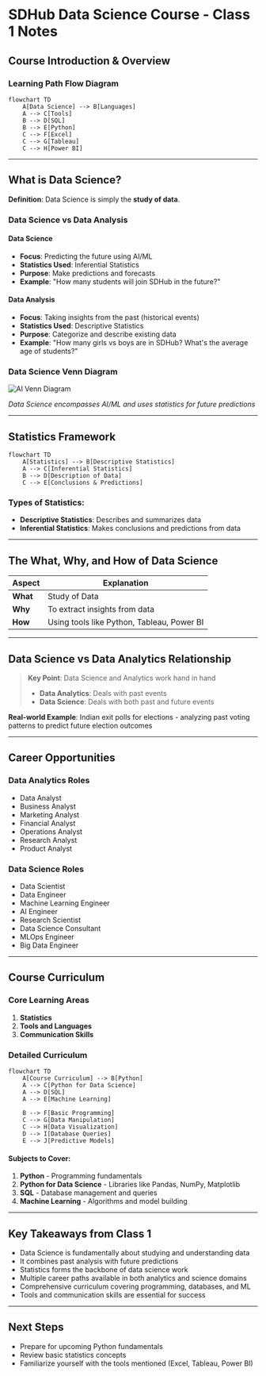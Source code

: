 # SDHub Data Science Course - Class 1 Notes

## Course Introduction & Overview

### Learning Path Flow Diagram

```mermaid
flowchart TD
    A[Data Science] --> B[Languages]
    A --> C[Tools]
    B --> D[SQL]
    B --> E[Python]
    C --> F[Excel]
    C --> G[Tableau]
    C --> H[Power BI]
```

---

## What is Data Science?

**Definition**: Data Science is simply the **study of data**.

### Data Science vs Data Analysis

#### Data Science

- **Focus**: Predicting the future using AI/ML
- **Statistics Used**: Inferential Statistics
- **Purpose**: Make predictions and forecasts
- **Example**: "How many students will join SDHub in the future?"

#### Data Analysis

- **Focus**: Taking insights from the past (historical events)
- **Statistics Used**: Descriptive Statistics
- **Purpose**: Categorize and describe existing data
- **Example**: "How many girls vs boys are in SDHub? What's the average age of students?"

### Data Science Venn Diagram

![AI Venn Diagram](https://iq.opengenus.org/content/images/2022/05/data-science-related-domains.png)

_Data Science encompasses AI/ML and uses statistics for future predictions_

---

## Statistics Framework

```mermaid
flowchart TD
    A[Statistics] --> B[Descriptive Statistics]
    A --> C[Inferential Statistics]
    B --> D[Description of Data]
    C --> E[Conclusions & Predictions]
```

### Types of Statistics:

- **Descriptive Statistics**: Describes and summarizes data
- **Inferential Statistics**: Makes conclusions and predictions from data

---

## The What, Why, and How of Data Science

|Aspect|Explanation|
|---|---|
|**What**|Study of Data|
|**Why**|To extract insights from data|
|**How**|Using tools like Python, Tableau, Power BI|

---

## Data Science vs Data Analytics Relationship

> **Key Point**: Data Science and Analytics work hand in hand
> 
> - **Data Analytics**: Deals with past events
> - **Data Science**: Deals with both past and future events

**Real-world Example**: Indian exit polls for elections - analyzing past voting patterns to predict future election outcomes

---

## Career Opportunities

### Data Analytics Roles

- Data Analyst
- Business Analyst
- Marketing Analyst
- Financial Analyst
- Operations Analyst
- Research Analyst
- Product Analyst

### Data Science Roles

- Data Scientist
- Data Engineer
- Machine Learning Engineer
- AI Engineer
- Research Scientist
- Data Science Consultant
- MLOps Engineer
- Big Data Engineer

---

## Course Curriculum

### Core Learning Areas

1. **Statistics**
2. **Tools and Languages**
3. **Communication Skills**

### Detailed Curriculum

```mermaid
flowchart TD
    A[Course Curriculum] --> B[Python]
    A --> C[Python for Data Science]
    A --> D[SQL]
    A --> E[Machine Learning]
    
    B --> F[Basic Programming]
    C --> G[Data Manipulation]
    C --> H[Data Visualization]
    D --> I[Database Queries]
    E --> J[Predictive Models]
```

#### Subjects to Cover:

1. **Python** - Programming fundamentals
2. **Python for Data Science** - Libraries like Pandas, NumPy, Matplotlib
3. **SQL** - Database management and queries
4. **Machine Learning** - Algorithms and model building

---

## Key Takeaways from Class 1

- Data Science is fundamentally about studying and understanding data
- It combines past analysis with future predictions
- Statistics forms the backbone of data science work
- Multiple career paths available in both analytics and science domains
- Comprehensive curriculum covering programming, databases, and ML
- Tools and communication skills are essential for success

---

## Next Steps

- Prepare for upcoming Python fundamentals
- Review basic statistics concepts
- Familiarize yourself with the tools mentioned (Excel, Tableau, Power BI)